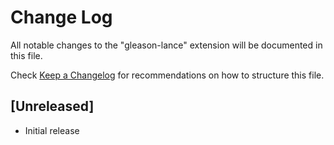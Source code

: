 # Change Log

All notable changes to the "gleason-lance" extension will be documented in this file.

Check [Keep a Changelog](http://keepachangelog.com/) for recommendations on how to structure this file.

## [Unreleased]

- Initial release